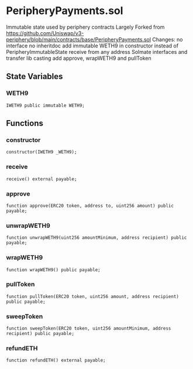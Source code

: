 
# PeripheryPayments.sol

Immutable state used by periphery contracts
Largely Forked from https://github.com/Uniswap/v3-periphery/blob/main/contracts/base/PeripheryPayments.sol
Changes:
no interface
no inheritdoc
add immutable WETH9 in constructor instead of PeripheryImmutableState
receive from any address
Solmate interfaces and transfer lib
casting
add approve, wrapWETH9 and pullToken

## State Variables

### WETH9

```solidity
IWETH9 public immutable WETH9;
```

## Functions

### constructor

```solidity
constructor(IWETH9 _WETH9);
```

### receive

```solidity
receive() external payable;
```

### approve

```solidity
function approve(ERC20 token, address to, uint256 amount) public payable;
```

### unwrapWETH9

```solidity
function unwrapWETH9(uint256 amountMinimum, address recipient) public payable;
```

### wrapWETH9

```solidity
function wrapWETH9() public payable;
```

### pullToken

```solidity
function pullToken(ERC20 token, uint256 amount, address recipient) public payable;
```

### sweepToken

```solidity
function sweepToken(ERC20 token, uint256 amountMinimum, address recipient) public payable;
```

### refundETH

```solidity
function refundETH() external payable;
```
